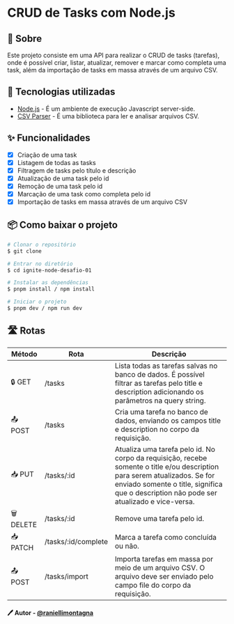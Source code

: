 # CRUD de Tasks com Node.js

## 📖 Sobre

Este projeto consiste em uma API para realizar o CRUD de tasks (tarefas), onde é possível criar, listar, atualizar, remover e marcar como completa uma task, além da importação de tasks em massa através de um arquivo CSV.

## 🚀 Tecnologias utilizadas

- [Node.js](https://nodejs.org/en/) - É um ambiente de execução Javascript server-side.
- [CSV Parser](https://csv.js.org/parse/) - É uma biblioteca para ler e analisar arquivos CSV.

## ✨ Funcionalidades

- [x] Criação de uma task
- [x] Listagem de todas as tasks
- [x] Filtragem de tasks pelo título e descrição
- [x] Atualização de uma task pelo id
- [x] Remoção de uma task pelo id
- [x] Marcação de uma task como completa pelo id
- [x] Importação de tasks em massa através de um arquivo CSV

## 📦 Como baixar o projeto

```bash
# Clonar o repositório
$ git clone

# Entrar no diretório
$ cd ignite-node-desafio-01

# Instalar as dependências
$ pnpm install / npm install

# Iniciar o projeto
$ pnpm dev / npm run dev
```

## 🛣️ Rotas

| Método | Rota | Descrição |
|--------|-----|-----------|
| 🔒 GET | /tasks | Lista todas as tarefas salvas no banco de dados. É possível filtrar as tarefas pelo title e description adicionando os parâmetros na query string. |
| 📤 POST | /tasks | Cria uma tarefa no banco de dados, enviando os campos title e description no corpo da requisição. |
| 📥 PUT | /tasks/:id | Atualiza uma tarefa pelo id. No corpo da requisição, recebe somente o title e/ou description para serem atualizados. Se for enviado somente o title, significa que o description não pode ser atualizado e vice-versa.
| 🗑️ DELETE | /tasks/:id | Remove uma tarefa pelo id. |
| 📥 PATCH | /tasks/:id/complete | Marca a tarefa como concluída ou não. |
| 📤 POST | /tasks/import | Importa tarefas em massa por meio de um arquivo CSV. O arquivo deve ser enviado pelo campo file do corpo da requisição. |

#### 🖊️ Autor - [@raniellimontagna](https://www.github.com/raniellimontagna)
